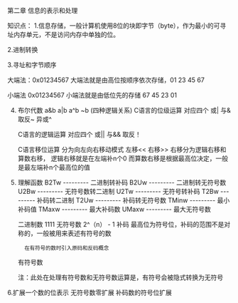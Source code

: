 第二章 信息的表示和处理

知识点：
1.信息存储，一般计算机使用8位的块即字节（byte），作为最小的可寻址内存单元，不是访问内存中单独的位。
  
2.进制转换

3.寻址和字节顺序

  大端法：0x01234567 大端法就是由高位按顺序依次存储，01 23 45 67
  
  小端法  0x01234567 小端法就是由低位先的存储 67 45 23 01
  
  
4. 布尔代数 a&b a|b a^b ~b (四种逻辑关系)
   C语言的位级运算 对应四个 或| 与& 取反~ 异或^
   
   C语言的逻辑运算 对应四个 或|| 与&& 取反！ 
   
   C语言移位运算 分为向左向右移动模式 左移<<  右移>>  右移分为逻辑右移和算数右移， 逻辑右移就是在左端补n个0
                 而算数右移是根据最高位决定，一般是最左端补n个最高位的值
				 
5. 理解函数
   B2Tw  --------- 二进制转补码
   B2Uw  --------- 二进制转无符号数
   U2Bw  --------- 无符号数转二进制
   U2Tw  --------- 无符号转补码
   T2Bw  --------- 补码转二进制
   T2Uw  --------- 补码转无符号数
   TMinw --------- 最小补码值
   TMaxw --------- 最大补码数
   UMaxw --------- 最大无符号数
   
   
   二进制数 1111
   无符号数 2^（n） - 1
   补码  最高位为符号位，补码的范围不是对称的，一般被用来表述有符号的数
   
         在有符号的数时引入原码和反码概念
   有符号数
   
   注：此处在处理有符号数和无符号数运算是，有符号会被隐式转换为无符号
   
   
6.扩展一个数的位表示
	无符号数零扩展
	补码数的符号位扩展























  
  
  
  
  
  
  
  
  
  
  
  
  
  
  
  
  
  
  
  
	